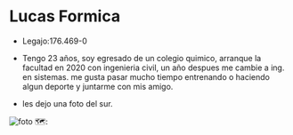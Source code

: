 # Lucas Formica

- Legajo:176.469-0

- Tengo 23 años, soy egresado de un colegio quimico, arranque la facultad en 2020 con ingenieria civil, un año despues me cambie a ing. en sistemas.
me gusta pasar mucho tiempo entrenando o haciendo algun deporte
y juntarme con mis amigo.

- les dejo una foto del sur.

![foto](https://user-images.githubusercontent.com/129813664/229692166-53317de0-ce20-4316-8095-00015ba31063.jpg)
🗺️:

